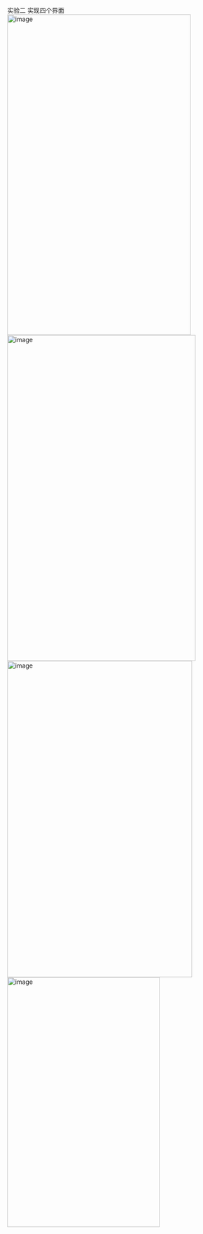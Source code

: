 实验二
实现四个界面
<img width="419" height="730" alt="image" src="https://github.com/user-attachments/assets/70c4a748-1846-4b32-aa87-94099bacdd73" />
<img width="430" height="742" alt="image" src="https://github.com/user-attachments/assets/b0e4dcce-1c97-4820-a8b5-84e4d9fcf1b9" />
<img width="422" height="720" alt="image" src="https://github.com/user-attachments/assets/27257f7d-f5a3-498c-882d-5b35d10a914b" />
<img width="348" height="569" alt="image" src="https://github.com/user-attachments/assets/2fcb191d-d029-421f-824c-7c1efecda02b" />



